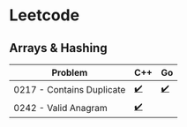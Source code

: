 # Leetcode

## Arrays & Hashing

| Problem                   | C++                                  | Go                                   |
| ------------------------- | ------------------------------------ | ------------------------------------ | 
| 0217 - Contains Duplicate | [✔️](Cpp/217.Contains_Duplicate.cpp) | [✔️](Go/217.Contains_Duplicate.go)  |
| 0242 - Valid Anagram      | [✔️](Cpp/242.Valid_Anagram.cpp)|     | [❌]() |
